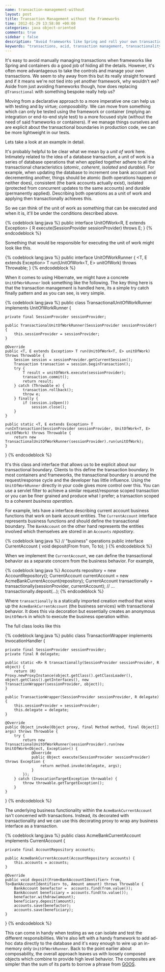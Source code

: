 ```yaml
---
name: transaction-management-without
layout: post
title: Transaction Management without the Frameworks
time: 2012-01-29 13:58:00 +00:00
categories: java object-oriented
comments: true
sidebar : false
description: "Avoid frameworks like Spring and roll your own transaction management. Declarative approaches like Spring, by definition, take away control. Moving towards an imperative approach gives it back. Don't be put of, it's actually very straight forward."
keywords: "transactions, acid, transaction management, transactionality, GOOS, unit of work, declarative vs imperative, spring"
---
```


It's easy to avoid manually managing transactions when frameworks like Spring and containers do a good job of hiding all the details. However, it's often more advantageous to take the controls and manage your own transactions. We seem to shy away from this but its really straight forward and if it means we're not tied into yet another framework, why wouldn't we? Aside from just avoiding frameworks though, how does replacing `@Transctional` with something bespoke really help us?
  
Moving from a declarative approach to a more imperative one can help us with testing and by virtue; _composability_. We can move from something which can only be tested using the framework or container (implying an integration or end-to-end style test) to a more focused style (without the need of said frameworks or containers). If we manage things ourselves and are explicit about the transactional boundaries in production code, we can be more lightweight in our tests.

<!-- more -->

Lets take a look at an example in detail.

It's probably helpful to be clear what we mean by a _unit of work_ here. Intimately related to the idea of a database transaction, a unit of work is a series of database operations that when applied together adhere to all the transactional characteristics (_atomic_, _coherent_, _isolated_ and _durable_). For example, when updating the database to increment one bank account and decrementing another, things should be atomic (both operations happen or neither does), consistent (the bank accounts actually exist), isolated (protected from concurrent updates to the same accounts) and durable (permanently applied). Describing both operations as a unit of work and applying then transactionally achieves this.

So we can think of the unit of work as something that can be executed and when it is, it'll be under the conditions described above.

  

{% codeblock lang:java %}
public interface UnitOfWork<R, E extends Exception> {
    R execute(SessionProvider sessionProvider) throws E;
}
{% endcodeblock %}

  
Something that would be responsible for executing the unit of work might look like this.

  

{% codeblock lang:java %}
public interface UnitOfWorkRunner {
    <T, E extends Exception> T run(UnitOfWork<T, E> unitOfWork) throws Throwable;
}
{% endcodeblock %}

  
When it comes to using Hibernate, we might have a concrete `UnitOfWorkRunner` look something like the following. The key thing here is that the transaction management is handled here, its a simple try catch finally pattern and as you can see, is very simple.


{% codeblock lang:java %}
public class TransactionalUnitOfWorkRunner implements UnitOfWorkRunner {

    private final SessionProvider sessionProvider;

    public TransactionalUnitOfWorkRunner(SessionProvider sessionProvider) {
        this.sessionProvider = sessionProvider;
    }

    @Override
    public <T, E extends Exception> T run(UnitOfWork<T, E> unitOfWork) throws Throwable {
        Session session = sessionProvider.getCurrentSession();
        Transaction transaction = session.beginTransaction();
        try {
            T result = unitOfWork.execute(sessionProvider);
            transaction.commit();
            return result;
        } catch (Throwable e) {
            transaction.rollback();
            throw e;
        } finally {
            if (session.isOpen())
                session.close();
        }
    }

    public static <T, E extends Exception> T runInTransaction(SessionProvider sessionProvider, UnitOfWork<T, E> unitOfWork) throws Throwable {
        return new TransactionalUnitOfWorkRunner(sessionProvider).run(unitOfWork);
    }
}
{% endcodeblock %}
    

  
It's this class and interface that allows us to be explicit about our transactional boundary. Clients to this define the transaction boundary. In most containers and frameworks, the transactional boundary is around the request/response cycle and the developer has little influence. Using the `UnitOfWorkRunner` directly in your code gives more control over this. You can use a servlet filter to achieve a similar request/response scoped transaction or you can be finer grained and produce what I prefer; a transaction scoped to a coherent _business operation_.

  
For example, lets have a interface describing current account business functions that work on bank account entities. The `CurrentAccount` interface represents business functions and should define the transactional boundary. The `BankAccount` on the other hand represents the entities involved which themselves are stored in an `Accounts` _repostiory_.

  

    
{% codeblock lang:java %}
// "business" operations
public interface CurrentAccount {
   void deposit(From<BankAccount> from, To<BankAccount> to);
}
{% endcodeblock %}
    

  
When we implement the `CurrentAccount`, we can define the transactional behavior as a separate concern from the business behavior. For example,

  

    
{% codeblock lang:java %}
Accounts repository = new AccountRepository();
CurrentAccount currentAccount = new AcmeBankCurrentAccount(repository);
CurrentAccount transactionally = transactionally(sessionProvider, currentAccount);
// ...
transactionally.deposit(...);
{% endcodeblock %}
    

  
Where `transactionally` is a statically imported creation method that wires up the `AcmeBankCurrentAccount` (the business services) with transactional behavior. It does this via decoration but essentially creates an anonymous `UnitOfWork` in which to execute the business operation within.

  
The full class looks like this

  

    
{% codeblock lang:java %}
public class TransactionWrapper<R> implements InvocationHandler {

    private final SessionProvider sessionProvider;
    private final R delegate;

    public static <R> R transactionally(SessionProvider sessionProvider, R object) {
        return (R) Proxy.newProxyInstance(object.getClass().getClassLoader(), object.getClass().getInterfaces(), new TransactionWrapper(sessionProvider, object));
    }

    public TransactionWrapper(SessionProvider sessionProvider, R delegate) {
        this.sessionProvider = sessionProvider;
        this.delegate = delegate;
    }

    @Override
    public Object invoke(Object proxy, final Method method, final Object[] args) throws Throwable {
        try {
            return new TransactionalUnitOfWorkRunner(sessionProvider).run(new UnitOfWork<Object, Exception>() {
                @Override
                public Object execute(SessionProvider sessionProvider) throws Exception {
                    return method.invoke(delegate, args);
                }
            });
        } catch (InvocationTargetException throwable) {
            throw throwable.getTargetException();
        }
    }
}
{% endcodeblock %}
    

  
The underlying business functionality within the `AcmeBankCurrentAccount` isn't concerned with transactions. Instead, its decorated with transactionality and we can use this decorating proxy to wrap any business interface as a transaction.

  

    
{% codeblock lang:java %}
public class AcmeBankCurrentAccount implements CurrentAccount {

    private final AccountRepository accounts;

    public AcmeBankCurrentAccount(AccountRepository accounts) {
        this.accounts = accounts;
    }

    @Override
    public void deposit(From<BankAccountIdentifier> from, To<BankAccountIdentifier> to, Amount amount) throws Throwable {
        BankAccount benefactor =  accounts.find(from.value());
        BankAccount beneficiary = accounts.find(to.value());
        benefactor.withdraw(amount);
        beneficiary.deposit(amount);
        accounts.save(benefactor);
        accounts.save(beneficiary);
    }
}
{% endcodeblock %}


This can come in handy when testing as we can isolate and test the different responsibilities. We're also left with a handy framework to add ad-hoc data directly to the database and it's easy enough to wire up an in-memory only `UnitOfWorkRunner`. Back to the point earlier about composability, the overall approach leaves us with loosely composed objects which combine to provide high level behavior. The composites are simpler than the sum of its parts to borrow a phrase from [GOOS](http://www.growing-object-oriented-software.com/).